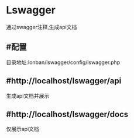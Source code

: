 # Lswagger
通过swagger注释,生成api文档

#配置
--
目录地址:lonban/lswagger/config/lswagger.php

#http://localhost/lswagger/api
--
生成api文档并展示

#http://localhost/lswagger/docs
--
仅展示api文档
